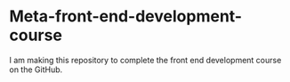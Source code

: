 # Meta-front-end-development-course

I am making this repository to complete the front end development course on the GitHub.
